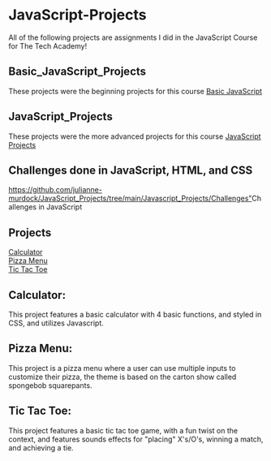# JavaScript-Projects
All of the following projects are assignments I did in the JavaScript Course for The Tech Academy!

## Basic_JavaScript_Projects
These projects were the beginning projects for this course
<a href="https://github.com/julianne-murdock/JavaScript_Projects/tree/main/Basic_JavaScript_Projects">Basic JavaScript</a><br>

## JavaScript_Projects
These projects were the more advanced projects for this course
<a href="https://github.com/julianne-murdock/JavaScript_Projects/tree/main/Javascript_Projects">JavaScript Projects</a><br>

## Challenges done in JavaScript, HTML, and CSS
<https://github.com/julianne-murdock/JavaScript_Projects/tree/main/Javascript_Projects/Challenges">Challenges in JavaScript</a><br>

## Projects
<a href="https://github.com/julianne-murdock/JavaScript_Projects/tree/main/Javascript_Projects/Calculator">Calculator</a><br>
<a href="https://github.com/julianne-murdock/JavaScript_Projects/tree/main/Javascript_Projects/Pizza_Project">Pizza Menu</a><br>
<a href="https://github.com/julianne-murdock/JavaScript_Projects/tree/main/Javascript_Projects/TicTacToe">Tic Tac Toe</a><br>

## Calculator:
This project features a basic calculator with 4 basic functions, and styled in CSS, and utilizes Javascript.

## Pizza Menu:
This project is a pizza menu where a user can use multiple inputs to customize their pizza, the theme is based on the carton show called spongebob squarepants.

## Tic Tac Toe:
This project features a basic tic tac toe game, with a fun twist on the context, and features sounds effects for "placing" X's/O's, winning a match, and achieving a tie.
